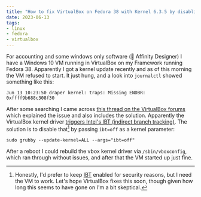 ```yaml
---
title: "How to fix VirtualBox on Fedora 38 with Kernel 6.3.5 by disabling IBT"
date: 2023-06-13
tags:
- linux
- fedora
- virtualbox
---
```


For accounting and some windows only software (👋 Affinity Designer) I have a Windows 10 VM running in VirtualBox on my Framework running Fedora 38. Apparently I got a kernel update recently and as of this morning the VM refused to start. It just hung, and a look into `journalctl` showed something like this:

```
Jun 13 10:23:50 draper kernel: traps: Missing ENDBR: 0xffff9b688c308f30
```

After some searching I came across [this thread on the VirtualBox forums](https://forums.virtualbox.org/viewtopic.php?p=536761#p536761) which explained the issue and also includes the solution. Apparently the VirtualBox kernel driver [triggers Intel's IBT (indirect branch tracking)](https://www.virtualbox.org/ticket/21435). The solution is to disable that[^1] by passing `ibt=off` as a kernel parameter:

```
sudo grubby --update-kernel=ALL --args="ibt=off"
```

After a reboot I could rebuild the vbox kernel driver via `/sbin/vboxconfig`, which ran through without issues, and after that the VM started up just fine.

[^1]: Honestly, I'd prefer to keep [IBT](https://lwn.net/Articles/889475/) enabled for security reasons, but I need the VM to work. Let's hope VirtualBox fixes this soon, though given how long this seems to have gone on I'm a bit skeptical.

